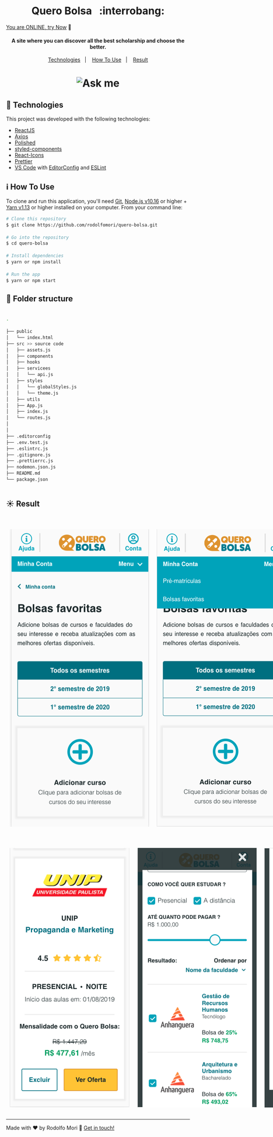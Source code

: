 <h1 align="center">
    <br>
    Quero Bolsa &nbsp; :interrobang:
</h1>

  [You are ONLINE, try Now](https://quero-bolsa.netlify.app)  :tada:


<h4 align="center">
  A site where you can discover all the best scholarship and choose the better.
</h4>

<p align="center">
  <a href="#rocket-technologies">Technologies</a>&nbsp;&nbsp;&nbsp;|&nbsp;&nbsp;&nbsp;
  <a href="#information_source-how-to-use">How To Use</a>&nbsp;&nbsp;&nbsp;|&nbsp;&nbsp;&nbsp;
  <a href="#sunny-result">Result</a>
</p>

<h1 align="center">
    <img alt="Ask me" src="src/assets/img/front.png" />
    <br>
</h1>


## :rocket: Technologies

This project was developed with the following technologies:

-  [ReactJS](https://reactjs.org/)
-  [Axios](https://github.com/axios/axios)
-  [Polished](https://polished.js.org/)
-  [styled-components](https://www.styled-components.com/)
-  [React-Icons](https://react-icons.netlify.com/)
-  [Prettier](https://prettier.io/)
-  [VS Code][vc] with [EditorConfig][vceditconfig] and [ESLint][vceslint]

## :information_source: How To Use

To clone and run this application, you'll need [Git](https://git-scm.com), [Node.js v10.16][nodejs] or higher + [Yarn v1.13][yarn] or higher installed on your computer. From your command line:

```bash
# Clone this repository
$ git clone https://github.com/rodolfomori/quero-bolsa.git

# Go into the repository
$ cd quero-bolsa

# Install dependencies
$ yarn or npm install

# Run the app
$ yarn or npm start
```

## :file_folder: Folder structure

```bash

.

├── public
│   └── index.html
├── src >> source code
│   ├── assets.js
│   ├── components
│   ├── hooks
│   ├── servicees
│   │   └── api.js
│   ├── styles
│   │   └── globalStyles.js
│   │   └── theme.js
│   ├── utils
│   ├── App.js
│   ├── index.js
│   └── routes.js
│
│
├── .editorconfig
├── .env.test.js
├── .eslintrc.js
├── .gitignore.js
├── .prettierrc.js
├── nodemon.json.js
├── README.md
└── package.json



```
## :sunny: Result

  <div style="display: flex;   flex-direction: column;
  align-items: center;">
  <h1 align="center" style="display: flex; flex-direction:row;">
      <img   style="margin: 0 10px;" alt="quero-bolsa-app-img" src="src/assets/img/project-screen-shot.png" />
        <img   style="margin: 0 10px;" alt="quero-bolsa-app-img" src="src/assets/img/project-screen-shot-2.png" />

  </h1>
  <h1 align="center" style="display: flex; flex-direction:row;">
      <img  style="margin: 0 10px;" alt="quero-bolsa-app-img" src="src/assets/img/project-screen-shot-3.png" />
      <img  style="margin: 0 10px;" alt="quero-bolsa-app-img" src="src/assets/img/project-screen-shot-4.png" />
          <img  style="margin: 0 10px;" alt="quero-bolsa-app-img" src="src/assets/img/project-screen-shot-5.png" />
  </h1>
  </div>


----

Made with ♥ by Rodolfo Mori :wave: [Get in touch!](https://www.linkedin.com/in/rodolfomori/)

[nodejs]: https://nodejs.org/
[yarn]: https://yarnpkg.com/
[vc]: https://code.visualstudio.com/
[vceditconfig]: https://marketplace.visualstudio.com/items?itemName=EditorConfig.EditorConfig
[vceslint]: https://marketplace.visualstudio.com/items?itemName=dbaeumer.vscode-eslint



